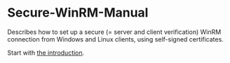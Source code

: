 # Secure-WinRM-Manual

Describes how to set up a secure (= server and client verification) WinRM connection from Windows and Linux clients, using self-signed certificates.

Start with [the introduction](https://jstuyts.github.io/Secure-WinRM-Manual/).

